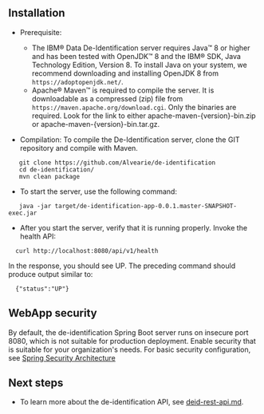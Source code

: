## Installation

 - Prerequisite: 
   - The IBM® Data De-Identification server requires Java™ 8 or higher and has been tested with OpenJDK™ 8 and the IBM® SDK, Java Technology Edition, Version 8.  To install Java on your system, we recommend downloading and installing OpenJDK 8 from `https://adoptopenjdk.net/`.
   - Apache® Maven™ is required to compile the server. It is downloadable as a compressed (zip) file from `https://maven.apache.org/download.cgi`. Only the binaries are required. Look for the link to either apache-maven-{version}-bin.zip or apache-maven-{version}-bin.tar.gz.

 - Compilation: To compile the De-Identification server, clone the GIT repository and compile with Maven.

```
   git clone https://github.com/Alvearie/de-identification
   cd de-identification/
   mvn clean package
```

 - To start the server, use the following command: 

```
   java -jar target/de-identification-app-0.0.1.master-SNAPSHOT-exec.jar
```

 - After you start the server, verify that it is running properly. Invoke the health API:

 ```
   curl http://localhost:8080/api/v1/health
 ```

 In the response, you should see UP. The preceding command should produce output similar to:

 ```
   {"status":"UP"}
 ``` 

## WebApp security

By default, the de-identification Spring Boot server runs on insecure port 8080, which is not suitable for production deployment. Enable security that is suitable for your organization's needs. For basic security configuration, see [Spring Security Architecture](https://spring.io/guides/topicals/spring-security-architecture/)


## Next steps

- To learn more about the de-identification API, see [deid-rest-api.md](deid-rest-api.md). 